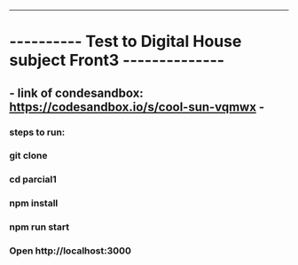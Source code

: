 
******************************************************************
# ----------  Test to Digital House subject Front3 --------------

## - link of condesandbox: https://codesandbox.io/s/cool-sun-vqmwx -

### steps to run: 

### git clone

### cd parcial1

### npm install 

### npm run start

### Open http://localhost:3000 

